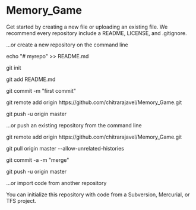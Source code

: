 # Memory_Game

<p> Get started by creating a new file or uploading an existing file. We recommend every repository include a README, LICENSE, and .gitignore. </p>

<p> …or create a new repository on the command line </p>

<p> echo "# myrepo" >> README.md </p>
<p> git init </p>
<p> git add README.md </p>
<p> git commit -m "first commit" </p>
<p> git remote add origin https://github.com/chitrarajavel/Memory_Game.git </p>
<p> git push -u origin master </p>
<p> …or push an existing repository from the command line </p>

<p> git remote add origin https://github.com/chitrarajavel/Memory_Game.git </p>
<p> git pull origin master --allow-unrelated-histories </p>
<p> git commit -a -m "merge" </p>
<p> git push -u origin master </p>
<p> …or import code from another repository </p>

<p> You can initialize this repository with code from a Subversion, Mercurial, or TFS project. </p>
